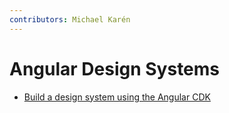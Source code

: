 ```yaml
---
contributors: Michael Karén
---
```


# Angular Design Systems

- [Build a design system using the Angular CDK](../fundamentals/build-a-design-system-using-the-angular-cdk.md)
